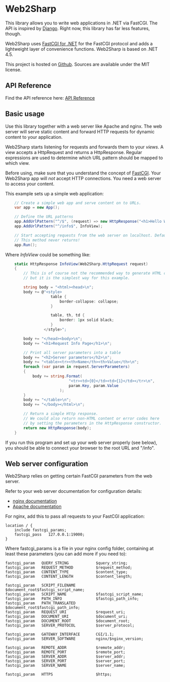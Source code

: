 # Web2Sharp

This library allows you to write web applications in .NET via FastCGI. The API is inspired by [Django](https://www.djangoproject.com/). Right now, this library has far less features, though.

Web2Sharp uses [FastCGI for .NET](https://github.com/LukasBoersma/FastCGI) for the FastCGI protocol and adds a lightweight layer of convenience functions. Web2Sharp is based on .NET 4.5.

This project is hosted on [Github](https://github.com/LukasBoersma/Web2Sharp). Sources are available under the MIT license.

## API Reference

Find the API reference here: [API Reference](api_reference.md)

## Basic usage

Use this library together with a web server like Apache and nginx. The web server will serve static content and forward HTTP requests for dynamic content to your application.

Web2Sharp starts listening for requests and forwards them to your *views*. A view accepts a HttpRequest and returns a HttpResponse. Regular expressions are used to determine which URL pattern should be mapped to which view.

Before using, make sure that you understand the concept of [FastCGI](https://en.wikipedia.org/wiki/FastCGI). Your Web2Sharp app will *not* accept HTTP connections. You need a web server to access your content.

This example sets up a simple web application:

```csharp
    // Create a simple web app and serve content on to URLs.
    var app = new App();

    // Define the URL patterns
    app.AddUrlPattern("^/$", (request) => new HttpResponse("<h1>Hello World</h1>"));
    app.AddUrlPattern("^/info$", InfoView);

    // Start accepting requests from the web server on localhost. Default port is 19000.
    // This method never returns!
    app.Run();
```

Where *InfoView* could be something like:

```csharp
    static HttpResponse InfoView(Web2Sharp.HttpRequest request)
    {
        // This is of course not the recommended way to generate HTML content,
        // but it is the simplest way for this example.

        string body = "<html><head>\n";
        body += @"<style>
                    table {
                        border-collapse: collapse;
                    }

                    table, th, td {
                        border: 1px solid black;
                    }
                 </style>";

        body += "</head><body>\n";
        body += "<h1>Request Info Page</h1>\n";

        // Print all server parameters into a table
        body += "<h2>Server parameters</h2>\n";
        body += "<table><tr><th>Name</th><th>Value</th>\n";
        foreach (var param in request.ServerParameters)
        {
            body += string.Format(
                            "<tr><td>{0}</td><td>{1}</td></tr>\n",
                            param.Key, param.Value
                        );
        }
        body += "</table>\n";
        body += "</body></html>\n";

        // Return a simple Http response.
        // We could also return non-HTML content or error codes here
        // by setting the parameters in the HttpResponse constructor.
        return new HttpResponse(body);
    }
```

If you run this program and set up your web server properly (see below), you should be able to connect your browser to the root URL and "/info".

## Web server configuration

Web2Sharp relies on getting certain FastCGI parameters from the web server.

Refer to your web server documentation for configuration details:

 * [nginx documentation](http://nginx.org/en/docs/http/ngx_http_fastcgi_module.html)
 * [Apache documentation](http://httpd.apache.org/mod_fcgid/mod/mod_fcgid.html)

For nginx, add this to pass all requests to your FastCGI application:

    location / {
        include fastcgi_params;
        fastcgi_pass   127.0.0.1:19000;
    }

Where fastcgi_params is a file in your nginx config folder, containing at least these parameters (you can add more if you need to):

    fastcgi_param   QUERY_STRING            $query_string;
    fastcgi_param   REQUEST_METHOD          $request_method;
    fastcgi_param   CONTENT_TYPE            $content_type;
    fastcgi_param   CONTENT_LENGTH          $content_length;

    fastcgi_param   SCRIPT_FILENAME         $document_root$fastcgi_script_name;
    fastcgi_param   SCRIPT_NAME             $fastcgi_script_name;
    fastcgi_param   PATH_INFO               $fastcgi_path_info;
    fastcgi_param 	PATH_TRANSLATED         $document_root$fastcgi_path_info;
    fastcgi_param   REQUEST_URI             $request_uri;
    fastcgi_param   DOCUMENT_URI            $document_uri;
    fastcgi_param   DOCUMENT_ROOT           $document_root;
    fastcgi_param   SERVER_PROTOCOL         $server_protocol;

    fastcgi_param   GATEWAY_INTERFACE       CGI/1.1;
    fastcgi_param   SERVER_SOFTWARE         nginx/$nginx_version;

    fastcgi_param   REMOTE_ADDR             $remote_addr;
    fastcgi_param   REMOTE_PORT             $remote_port;
    fastcgi_param   SERVER_ADDR             $server_addr;
    fastcgi_param   SERVER_PORT             $server_port;
    fastcgi_param   SERVER_NAME             $server_name;

    fastcgi_param   HTTPS                   $https;
